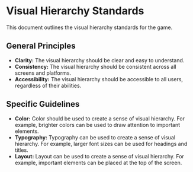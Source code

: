 # Visual Hierarchy Standards

This document outlines the visual hierarchy standards for the game.

## General Principles

* **Clarity:** The visual hierarchy should be clear and easy to understand.
* **Consistency:** The visual hierarchy should be consistent across all screens and platforms.
* **Accessibility:** The visual hierarchy should be accessible to all users, regardless of their abilities.

## Specific Guidelines

* **Color:** Color should be used to create a sense of visual hierarchy. For example, brighter colors can be used to draw attention to important elements.
* **Typography:** Typography can be used to create a sense of visual hierarchy. For example, larger font sizes can be used for headings and titles.
* **Layout:** Layout can be used to create a sense of visual hierarchy. For example, important elements can be placed at the top of the screen.
